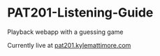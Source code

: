PAT201-Listening-Guide
======================

Playback webapp with a guessing game

Currently live at [pat201.kylemattimore.com](pat201.kylemattimore.com)
